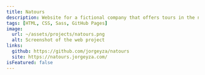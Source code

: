 ```yaml
---
title: Natours
description: Website for a fictional company that offers tours in the nature.
tags: [HTML, CSS, Sass, GitHub Pages]
image:
  url: ~/assets/projects/natours.png
  alt: Screenshot of the web project
links:
  github: https://github.com/jorgeyza/natours
  site: https://natours.jorgeyza.com/
isFeatured: false
---
```

